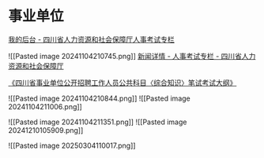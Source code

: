 # 事业单位


[我的后台 - 四川省人力资源和社会保障厅人事考试专栏](https://www.scpta.com.cn/user)

![[Pasted image 20241104210745.png]]
[新闻详情 - 人事考试专栏 - 四川省人力资源和社会保障厅](https://www.scpta.com.cn/content-61-ECC000A0E86D7A09AF3D6E1A415E8C7F)

[《四川省事业单位公开招聘工作人员公共科目〈综合知识〉笔试考试大纲》](https://www.kdocs.cn/l/crIIcON7EwTC)

![[Pasted image 20241104210844.png]]
![[Pasted image 20241104211006.png]]

![[Pasted image 20241104211351.png]]
![[Pasted image 20241210105909.png]]

![[Pasted image 20250304110017.png]]

